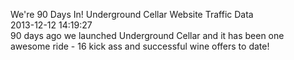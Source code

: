 We\'re 90 Days In! Underground Cellar Website Traffic Data<br/>2013-12-12 14:19:27<br/>90 days ago we launched Underground Cellar and it has been one awesome ride - 16 kick ass and successful wine offers to date! 